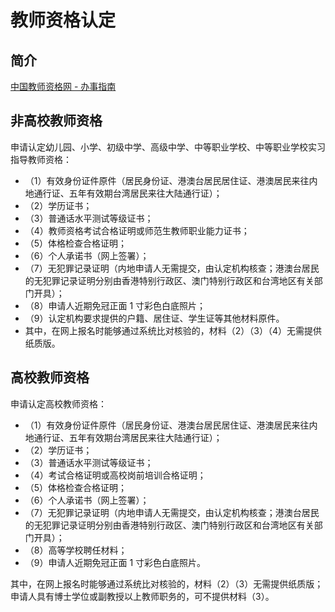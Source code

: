 # 教师资格认定


## 简介

[中国教师资格网 - 办事指南](https://www.jszg.edu.cn/pages/html/serviceguide/serviceguide1.html)

## 非高校教师资格

申请认定幼儿园、小学、初级中学、高级中学、中等职业学校、中等职业学校实习指导教师资格：
- （1）有效身份证件原件（居民身份证、港澳台居民居住证、港澳居民来往内地通行证、五年有效期台湾居民来往大陆通行证）；
- （2）学历证书；
- （3）普通话水平测试等级证书；
- （4）教师资格考试合格证明或师范生教师职业能力证书；
- （5）体格检查合格证明；
- （6）个人承诺书（网上签署）；
- （7）无犯罪记录证明（内地申请人无需提交，由认定机构核查；港澳台居民的无犯罪记录证明分别由香港特别行政区、澳门特别行政区和台湾地区有关部门开具）；
- （8）申请人近期免冠正面 1 寸彩色白底照片；
- （9）认定机构要求提供的户籍、居住证、学生证等其他材料原件。
- 其中，在网上报名时能够通过系统比对核验的，材料（2）（3）（4）无需提供纸质版。

## 高校教师资格

申请认定高校教师资格：
- （1）有效身份证件原件（居民身份证、港澳台居民居住证、港澳居民来往内地通行证、五年有效期台湾居民来往大陆通行证）；
- （2）学历证书；
- （3）普通话水平测试等级证书；
- （4）考试合格证明或高校岗前培训合格证明；
- （5）体格检查合格证明；
- （6）个人承诺书（网上签署）；
- （7）无犯罪记录证明（内地申请人无需提交，由认定机构核查；港澳台居民的无犯罪记录证明分别由香港特别行政区、澳门特别行政区和台湾地区有关部门开具）；
- （8）高等学校聘任材料；
- （9）申请人近期免冠正面 1 寸彩色白底照片。

其中，在网上报名时能够通过系统比对核验的，材料（2）（3）无需提供纸质版；申请人具有博士学位或副教授以上教师职务的，可不提供材料（3）。